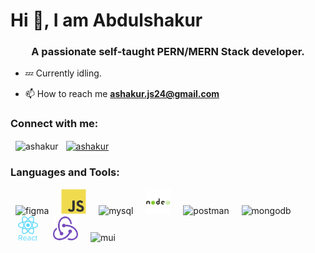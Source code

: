 <h1 align="start">Hi 👋, I am Abdulshakur</h1>
<h3 align="center">A passionate self-taught PERN/MERN Stack developer.</h3>

- 💤 Currently idling.

- 📫 How to reach me **ashakur.js24@gmail.com**

<h3 align="left">Connect with me:</h3>
<p align="left">
<a style="text-decoration: none; margin: 0.5rem" href="https://twitter.com/Ashakur_js24" target="blank"><img align="center" src="https://raw.githubusercontent.com/rahuldkjain/github-profile-readme-generator/master/src/images/icons/Social/twitter.svg" alt="ashakur" height="30" width="30" /></a>
  <a href="https://www.instagram.com/abdulshakur_24" target="blank"><img align="center" src="https://www.instagram.com/static/images/ico/apple-touch-icon-152x152-precomposed-refresh.png/a2c0c3c558c0.png" alt="ashakur" height="30" width="30" /></a>
</p>

<h3 align="left">Languages and Tools:</h3>
<p align="left">
  <a style="text-decoration: none; margin: 0.5rem" href="https://www.figma.com/" target="_blank" rel="noreferrer">
    <img
      src="https://www.vectorlogo.zone/logos/figma/figma-icon.svg"
      alt="figma"
      width="40"
      height="40"
    />
  </a>
  <a style="text-decoration: none; margin: 0.5rem"
    href="https://developer.mozilla.org/en-US/docs/Web/JavaScript"
    target="_blank"
    rel="noreferrer"
  >
    <img
      src="https://raw.githubusercontent.com/devicons/devicon/master/icons/javascript/javascript-original.svg"
      alt="javascript"
      width="40"
      height="40"
    />
  </a>
  <a style="text-decoration: none; margin: 0.5rem" href="https://www.mysql.com/" target="_blank" rel="noreferrer">
    <img
      src="https://cdn.worldvectorlogo.com/logos/postgresql.svg"
      alt="mysql"
      width="40"
      height="40"
    />
  </a>
  <a style="text-decoration: none; margin: 0.5rem" href="https://nodejs.org" target="_blank" rel="noreferrer">
    <img
      src="https://raw.githubusercontent.com/devicons/devicon/master/icons/nodejs/nodejs-original-wordmark.svg"
      alt="nodejs"
      width="40"
      height="40"
    />
  </a>
  <a style="text-decoration: none; margin: 0.5rem" href="https://postman.com" target="_blank" rel="noreferrer">
    <img
      src="https://www.vectorlogo.zone/logos/getpostman/getpostman-icon.svg"
      alt="postman"
      width="40"
      height="40"
    />
  </a>
    <a style="text-decoration: none; margin: 0.5rem" href="https://postman.com" target="_blank" rel="noreferrer">
    <img
      src="https://www.vectorlogo.zone/logos/mongodb/mongodb-ar21.svg"
      alt="mongodb"
      height="40"
    />
  </a>
  <a style="text-decoration: none; margin: 0.5rem" href="https://reactjs.org/" target="_blank" rel="noreferrer">
    <img
      src="https://raw.githubusercontent.com/devicons/devicon/master/icons/react/react-original-wordmark.svg"
      alt="react"
      width="40"
      height="40"
    />
  </a>
  <a style="text-decoration: none; margin: 0.5rem" href="https://redux.js.org" target="_blank" rel="noreferrer">
    <img
      src="https://raw.githubusercontent.com/devicons/devicon/master/icons/redux/redux-original.svg"
      alt="redux"
      width="40"
      height="40"
    />
  </a>
  <a style="text-decoration: none; margin: 0.5rem" href="https://mui.com/" target="_blank" rel="noreferrer">
    <img
      src="https://cdn.worldvectorlogo.com/logos/material-ui-1.svg"
      alt="mui"
      width="40"
      height="40"
    />
  </a>
</p>
